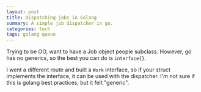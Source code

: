```yaml
---
layout: post
title: Dispatching jobs in Golang
summary: A simple job dispatcher in go.
categories: tech
tags: golang queue
---
```


Trying to be OO, want to have a Job object people subclass. However, go has no generics, so the best you can do is `interface{}`.

I went a different route and built a `Work` interface, so if your struct implements the interface, it can be used with the dispatcher. I'm not sure if this is golang best practices, but it felt "generic".

[go]:   https://golang.org    "Go"
